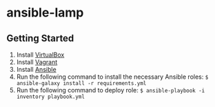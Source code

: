 # ansible-lamp

## Getting Started

  1. Install [VirtualBox](https://www.virtualbox.org/wiki/Downloads)
  2. Install [Vagrant](https://www.vagrantup.com/downloads.html)
  3. Install [Ansible](http://docs.ansible.com/ansible/latest/intro_installation.html)
  4. Run the following command to install the necessary Ansible roles: `$ ansible-galaxy install -r requirements.yml`
  5. Run the following command to deploy role: `$ ansible-playbook -i inventory playbook.yml`
